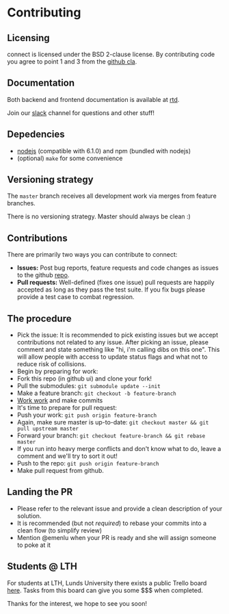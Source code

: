 Contributing
============

Licensing
---------
connect is licensed under the BSD 2-clause license. By contributing code you agree to point 1 and 3 from the [github cla](https://cla.github.com/agreement).

Documentation
-------------
Both backend and frontend documentation is available at [rtd](http://serpconnect.readthedocs.io).

Join our [slack](https://serp-group.slack.com) channel for questions and other stuff!

Depedencies
-----------
 - [nodejs](https://nodejs.org/en) (compatible with 6.1.0) and npm (bundled with nodejs)
 - (optional) `make` for some convenience

Versioning strategy
-------------------
The `master` branch receives all development work via merges from feature branches.

There is no versioning strategy. Master should always be clean :)

Contributions
-------------
There are primarily two ways you can contribute to connect:
 - **Issues:** Post bug reports, feature requests and code changes as issues to the github [repo](https://github.com/emenlu/connect/issues/).
 - **Pull requests:** Well-defined (fixes one issue) pull requests are happily accepted as long as they pass the test suite. If you fix bugs please provide a test case to combat regression.   

The procedure
-------------
 - Pick the issue: It is recommended to pick existing issues but we accept contributions not related to any issue. After picking an issue, please comment and state something like "hi, i'm calling dibs on this one". This will allow people with access to update status flags and what not to reduce risk of collisions.
 - Begin by preparing for work:
  - Fork this repo (in github ui) and clone your fork!
  - Pull the submodules: `git submodule update --init`
  - Make a feature branch: `git checkout -b feature-branch`
  - [Work work](https://www.myinstants.com/instant/warcraft-peon-work-work/) and make commits
 - It's time to prepare for pull request:
  - Push your work: `git push origin feature-branch`
  - Again, make sure master is up-to-date: `git checkout master && git pull upstream master` 
  - Forward your branch: `git checkout feature-branch && git rebase master`
  - If you run into heavy merge conflicts and don't know what to do, leave a comment and we'll try to sort it out!
 - Push to the repo: `git push origin feature-branch`
 - Make pull request from github.

Landing the PR
--------------
 - Please refer to the relevant issue and provide a clean description of your solution.
 - It is recommended (but not *required*) to rebase your commits into a clean flow (to simplify review)
 - Mention @emenlu when your PR is ready and she will assign someone to poke at it 

Students @ LTH
--------------
For students at LTH, Lunds University there exists a public Trello board [here](https://trello.com/b/5h2wb7wz/connect-open-tasks). Tasks from this board can give you some $$$ when completed.

Thanks for the interest, we hope to see you soon!
